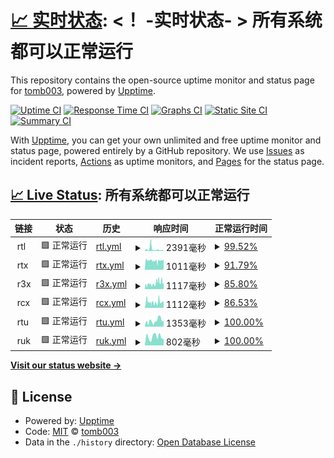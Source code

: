 # [📈 实时状态](https://tomb003.github.io/upptime): <！ -实时状态- > **所有系统都可以正常运行**

This repository contains the open-source uptime monitor and status page for [tomb003](https://tomb003.github.io/upptime), powered by [Upptime](https://github.com/upptime/upptime).

[![Uptime CI](https://github.com/tomb003/upptime/workflows/Uptime%20CI/badge.svg)](https://github.com/tomb003/upptime/actions?query=workflow%3A%22Uptime+CI%22)
[![Response Time CI](https://github.com/tomb003/upptime/workflows/Response%20Time%20CI/badge.svg)](https://github.com/tomb003/upptime/actions?query=workflow%3A%22Response+Time+CI%22)
[![Graphs CI](https://github.com/tomb003/upptime/workflows/Graphs%20CI/badge.svg)](https://github.com/tomb003/upptime/actions?query=workflow%3A%22Graphs+CI%22)
[![Static Site CI](https://github.com/tomb003/upptime/workflows/Static%20Site%20CI/badge.svg)](https://github.com/tomb003/upptime/actions?query=workflow%3A%22Static+Site+CI%22)
[![Summary CI](https://github.com/tomb003/upptime/workflows/Summary%20CI/badge.svg)](https://github.com/tomb003/upptime/actions?query=workflow%3A%22Summary+CI%22)

With [Upptime](https://upptime.js.org), you can get your own unlimited and free uptime monitor and status page, powered entirely by a GitHub repository. We use [Issues](https://github.com/tomb003/upptime/issues) as incident reports, [Actions](https://github.com/tomb003/upptime/actions) as uptime monitors, and [Pages](https://tomb003.github.io/upptime) for the status page.

## [📈 Live Status](https://demo.upptime.js.org): <!--live status--> **所有系统都可以正常运行**

<!--start: status pages-->
<!-- This summary is generated by Upptime (https://github.com/upptime/upptime) -->
<!-- Do not edit this manually, your changes will be overwritten -->
<!-- prettier-ignore -->
| 链接 | 状态 | 历史 | 响应时间 | 正常运行时间 |
| --- | ------ | ------- | ------------- | ------ |
| <img alt="" src="https://icons.duckduckgo.com/ip3/null.ico" height="13"> rtl | 🟩 正常运行 | [rtl.yml](https://github.com/tomb003/upptime/commits/HEAD/history/rtl.yml) | <details><summary><img alt="响应时间图像" src="./graphs/rtl/response-time-week.png" height="20"> 2391毫秒</summary><br><a href="https://tomb003.github.io/upptime/history/rtl"><img alt="响应时间 2662" src="https://img.shields.io/endpoint?url=https%3A%2F%2Fraw.githubusercontent.com%2Ftomb003%2Fupptime%2FHEAD%2Fapi%2Frtl%2Fresponse-time.json"></a><br><a href="https://tomb003.github.io/upptime/history/rtl"><img alt="24 小时响应时间 1046" src="https://img.shields.io/endpoint?url=https%3A%2F%2Fraw.githubusercontent.com%2Ftomb003%2Fupptime%2FHEAD%2Fapi%2Frtl%2Fresponse-time-day.json"></a><br><a href="https://tomb003.github.io/upptime/history/rtl"><img alt="7 天正常运行时间 2391" src="https://img.shields.io/endpoint?url=https%3A%2F%2Fraw.githubusercontent.com%2Ftomb003%2Fupptime%2FHEAD%2Fapi%2Frtl%2Fresponse-time-week.json"></a><br><a href="https://tomb003.github.io/upptime/history/rtl"><img alt="30天的正常运行时间 4116" src="https://img.shields.io/endpoint?url=https%3A%2F%2Fraw.githubusercontent.com%2Ftomb003%2Fupptime%2FHEAD%2Fapi%2Frtl%2Fresponse-time-month.json"></a><br><a href="https://tomb003.github.io/upptime/history/rtl"><img alt="1年的正常运行时间 2662" src="https://img.shields.io/endpoint?url=https%3A%2F%2Fraw.githubusercontent.com%2Ftomb003%2Fupptime%2FHEAD%2Fapi%2Frtl%2Fresponse-time-year.json"></a></details> | <details><summary><a href="https://tomb003.github.io/upptime/history/rtl">99.52%</a></summary><a href="https://tomb003.github.io/upptime/history/rtl"><img alt="正常运行时间 98.49%" src="https://img.shields.io/endpoint?url=https%3A%2F%2Fraw.githubusercontent.com%2Ftomb003%2Fupptime%2FHEAD%2Fapi%2Frtl%2Fuptime.json"></a><br><a href="https://tomb003.github.io/upptime/history/rtl"><img alt="24 小时正常运行时间 97.94%" src="https://img.shields.io/endpoint?url=https%3A%2F%2Fraw.githubusercontent.com%2Ftomb003%2Fupptime%2FHEAD%2Fapi%2Frtl%2Fuptime-day.json"></a><br><a href="https://tomb003.github.io/upptime/history/rtl"><img alt="7 天正常运行时间 99.52%" src="https://img.shields.io/endpoint?url=https%3A%2F%2Fraw.githubusercontent.com%2Ftomb003%2Fupptime%2FHEAD%2Fapi%2Frtl%2Fuptime-week.json"></a><br><a href="https://tomb003.github.io/upptime/history/rtl"><img alt="30天的正常运行时间 98.24%" src="https://img.shields.io/endpoint?url=https%3A%2F%2Fraw.githubusercontent.com%2Ftomb003%2Fupptime%2FHEAD%2Fapi%2Frtl%2Fuptime-month.json"></a><br><a href="https://tomb003.github.io/upptime/history/rtl"><img alt="1年的正常运行时间 98.49%" src="https://img.shields.io/endpoint?url=https%3A%2F%2Fraw.githubusercontent.com%2Ftomb003%2Fupptime%2FHEAD%2Fapi%2Frtl%2Fuptime-year.json"></a></details>
| <img alt="" src="https://icons.duckduckgo.com/ip3/null.ico" height="13"> rtx | 🟩 正常运行 | [rtx.yml](https://github.com/tomb003/upptime/commits/HEAD/history/rtx.yml) | <details><summary><img alt="响应时间图像" src="./graphs/rtx/response-time-week.png" height="20"> 1011毫秒</summary><br><a href="https://tomb003.github.io/upptime/history/rtx"><img alt="响应时间 1830" src="https://img.shields.io/endpoint?url=https%3A%2F%2Fraw.githubusercontent.com%2Ftomb003%2Fupptime%2FHEAD%2Fapi%2Frtx%2Fresponse-time.json"></a><br><a href="https://tomb003.github.io/upptime/history/rtx"><img alt="24 小时响应时间 1092" src="https://img.shields.io/endpoint?url=https%3A%2F%2Fraw.githubusercontent.com%2Ftomb003%2Fupptime%2FHEAD%2Fapi%2Frtx%2Fresponse-time-day.json"></a><br><a href="https://tomb003.github.io/upptime/history/rtx"><img alt="7 天正常运行时间 1011" src="https://img.shields.io/endpoint?url=https%3A%2F%2Fraw.githubusercontent.com%2Ftomb003%2Fupptime%2FHEAD%2Fapi%2Frtx%2Fresponse-time-week.json"></a><br><a href="https://tomb003.github.io/upptime/history/rtx"><img alt="30天的正常运行时间 2462" src="https://img.shields.io/endpoint?url=https%3A%2F%2Fraw.githubusercontent.com%2Ftomb003%2Fupptime%2FHEAD%2Fapi%2Frtx%2Fresponse-time-month.json"></a><br><a href="https://tomb003.github.io/upptime/history/rtx"><img alt="1年的正常运行时间 1830" src="https://img.shields.io/endpoint?url=https%3A%2F%2Fraw.githubusercontent.com%2Ftomb003%2Fupptime%2FHEAD%2Fapi%2Frtx%2Fresponse-time-year.json"></a></details> | <details><summary><a href="https://tomb003.github.io/upptime/history/rtx">91.79%</a></summary><a href="https://tomb003.github.io/upptime/history/rtx"><img alt="正常运行时间 93.33%" src="https://img.shields.io/endpoint?url=https%3A%2F%2Fraw.githubusercontent.com%2Ftomb003%2Fupptime%2FHEAD%2Fapi%2Frtx%2Fuptime.json"></a><br><a href="https://tomb003.github.io/upptime/history/rtx"><img alt="24 小时正常运行时间 97.94%" src="https://img.shields.io/endpoint?url=https%3A%2F%2Fraw.githubusercontent.com%2Ftomb003%2Fupptime%2FHEAD%2Fapi%2Frtx%2Fuptime-day.json"></a><br><a href="https://tomb003.github.io/upptime/history/rtx"><img alt="7 天正常运行时间 91.79%" src="https://img.shields.io/endpoint?url=https%3A%2F%2Fraw.githubusercontent.com%2Ftomb003%2Fupptime%2FHEAD%2Fapi%2Frtx%2Fuptime-week.json"></a><br><a href="https://tomb003.github.io/upptime/history/rtx"><img alt="30天的正常运行时间 94.85%" src="https://img.shields.io/endpoint?url=https%3A%2F%2Fraw.githubusercontent.com%2Ftomb003%2Fupptime%2FHEAD%2Fapi%2Frtx%2Fuptime-month.json"></a><br><a href="https://tomb003.github.io/upptime/history/rtx"><img alt="1年的正常运行时间 93.33%" src="https://img.shields.io/endpoint?url=https%3A%2F%2Fraw.githubusercontent.com%2Ftomb003%2Fupptime%2FHEAD%2Fapi%2Frtx%2Fuptime-year.json"></a></details>
| <img alt="" src="https://icons.duckduckgo.com/ip3/null.ico" height="13"> r3x | 🟩 正常运行 | [r3x.yml](https://github.com/tomb003/upptime/commits/HEAD/history/r3x.yml) | <details><summary><img alt="响应时间图像" src="./graphs/r3x/response-time-week.png" height="20"> 1117毫秒</summary><br><a href="https://tomb003.github.io/upptime/history/r3x"><img alt="响应时间 2106" src="https://img.shields.io/endpoint?url=https%3A%2F%2Fraw.githubusercontent.com%2Ftomb003%2Fupptime%2FHEAD%2Fapi%2Fr3x%2Fresponse-time.json"></a><br><a href="https://tomb003.github.io/upptime/history/r3x"><img alt="24 小时响应时间 1512" src="https://img.shields.io/endpoint?url=https%3A%2F%2Fraw.githubusercontent.com%2Ftomb003%2Fupptime%2FHEAD%2Fapi%2Fr3x%2Fresponse-time-day.json"></a><br><a href="https://tomb003.github.io/upptime/history/r3x"><img alt="7 天正常运行时间 1117" src="https://img.shields.io/endpoint?url=https%3A%2F%2Fraw.githubusercontent.com%2Ftomb003%2Fupptime%2FHEAD%2Fapi%2Fr3x%2Fresponse-time-week.json"></a><br><a href="https://tomb003.github.io/upptime/history/r3x"><img alt="30天的正常运行时间 2648" src="https://img.shields.io/endpoint?url=https%3A%2F%2Fraw.githubusercontent.com%2Ftomb003%2Fupptime%2FHEAD%2Fapi%2Fr3x%2Fresponse-time-month.json"></a><br><a href="https://tomb003.github.io/upptime/history/r3x"><img alt="1年的正常运行时间 2106" src="https://img.shields.io/endpoint?url=https%3A%2F%2Fraw.githubusercontent.com%2Ftomb003%2Fupptime%2FHEAD%2Fapi%2Fr3x%2Fresponse-time-year.json"></a></details> | <details><summary><a href="https://tomb003.github.io/upptime/history/r3x">85.80%</a></summary><a href="https://tomb003.github.io/upptime/history/r3x"><img alt="正常运行时间 90.82%" src="https://img.shields.io/endpoint?url=https%3A%2F%2Fraw.githubusercontent.com%2Ftomb003%2Fupptime%2FHEAD%2Fapi%2Fr3x%2Fuptime.json"></a><br><a href="https://tomb003.github.io/upptime/history/r3x"><img alt="24 小时正常运行时间 91.70%" src="https://img.shields.io/endpoint?url=https%3A%2F%2Fraw.githubusercontent.com%2Ftomb003%2Fupptime%2FHEAD%2Fapi%2Fr3x%2Fuptime-day.json"></a><br><a href="https://tomb003.github.io/upptime/history/r3x"><img alt="7 天正常运行时间 85.80%" src="https://img.shields.io/endpoint?url=https%3A%2F%2Fraw.githubusercontent.com%2Ftomb003%2Fupptime%2FHEAD%2Fapi%2Fr3x%2Fuptime-week.json"></a><br><a href="https://tomb003.github.io/upptime/history/r3x"><img alt="30天的正常运行时间 92.11%" src="https://img.shields.io/endpoint?url=https%3A%2F%2Fraw.githubusercontent.com%2Ftomb003%2Fupptime%2FHEAD%2Fapi%2Fr3x%2Fuptime-month.json"></a><br><a href="https://tomb003.github.io/upptime/history/r3x"><img alt="1年的正常运行时间 90.82%" src="https://img.shields.io/endpoint?url=https%3A%2F%2Fraw.githubusercontent.com%2Ftomb003%2Fupptime%2FHEAD%2Fapi%2Fr3x%2Fuptime-year.json"></a></details>
| <img alt="" src="https://icons.duckduckgo.com/ip3/null.ico" height="13"> rcx | 🟩 正常运行 | [rcx.yml](https://github.com/tomb003/upptime/commits/HEAD/history/rcx.yml) | <details><summary><img alt="响应时间图像" src="./graphs/rcx/response-time-week.png" height="20"> 1112毫秒</summary><br><a href="https://tomb003.github.io/upptime/history/rcx"><img alt="响应时间 2028" src="https://img.shields.io/endpoint?url=https%3A%2F%2Fraw.githubusercontent.com%2Ftomb003%2Fupptime%2FHEAD%2Fapi%2Frcx%2Fresponse-time.json"></a><br><a href="https://tomb003.github.io/upptime/history/rcx"><img alt="24 小时响应时间 1173" src="https://img.shields.io/endpoint?url=https%3A%2F%2Fraw.githubusercontent.com%2Ftomb003%2Fupptime%2FHEAD%2Fapi%2Frcx%2Fresponse-time-day.json"></a><br><a href="https://tomb003.github.io/upptime/history/rcx"><img alt="7 天正常运行时间 1112" src="https://img.shields.io/endpoint?url=https%3A%2F%2Fraw.githubusercontent.com%2Ftomb003%2Fupptime%2FHEAD%2Fapi%2Frcx%2Fresponse-time-week.json"></a><br><a href="https://tomb003.github.io/upptime/history/rcx"><img alt="30天的正常运行时间 2349" src="https://img.shields.io/endpoint?url=https%3A%2F%2Fraw.githubusercontent.com%2Ftomb003%2Fupptime%2FHEAD%2Fapi%2Frcx%2Fresponse-time-month.json"></a><br><a href="https://tomb003.github.io/upptime/history/rcx"><img alt="1年的正常运行时间 2028" src="https://img.shields.io/endpoint?url=https%3A%2F%2Fraw.githubusercontent.com%2Ftomb003%2Fupptime%2FHEAD%2Fapi%2Frcx%2Fresponse-time-year.json"></a></details> | <details><summary><a href="https://tomb003.github.io/upptime/history/rcx">86.53%</a></summary><a href="https://tomb003.github.io/upptime/history/rcx"><img alt="正常运行时间 90.88%" src="https://img.shields.io/endpoint?url=https%3A%2F%2Fraw.githubusercontent.com%2Ftomb003%2Fupptime%2FHEAD%2Fapi%2Frcx%2Fuptime.json"></a><br><a href="https://tomb003.github.io/upptime/history/rcx"><img alt="24 小时正常运行时间 100.00%" src="https://img.shields.io/endpoint?url=https%3A%2F%2Fraw.githubusercontent.com%2Ftomb003%2Fupptime%2FHEAD%2Fapi%2Frcx%2Fuptime-day.json"></a><br><a href="https://tomb003.github.io/upptime/history/rcx"><img alt="7 天正常运行时间 86.53%" src="https://img.shields.io/endpoint?url=https%3A%2F%2Fraw.githubusercontent.com%2Ftomb003%2Fupptime%2FHEAD%2Fapi%2Frcx%2Fuptime-week.json"></a><br><a href="https://tomb003.github.io/upptime/history/rcx"><img alt="30天的正常运行时间 82.50%" src="https://img.shields.io/endpoint?url=https%3A%2F%2Fraw.githubusercontent.com%2Ftomb003%2Fupptime%2FHEAD%2Fapi%2Frcx%2Fuptime-month.json"></a><br><a href="https://tomb003.github.io/upptime/history/rcx"><img alt="1年的正常运行时间 90.88%" src="https://img.shields.io/endpoint?url=https%3A%2F%2Fraw.githubusercontent.com%2Ftomb003%2Fupptime%2FHEAD%2Fapi%2Frcx%2Fuptime-year.json"></a></details>
| <img alt="" src="https://icons.duckduckgo.com/ip3/null.ico" height="13"> rtu | 🟩 正常运行 | [rtu.yml](https://github.com/tomb003/upptime/commits/HEAD/history/rtu.yml) | <details><summary><img alt="响应时间图像" src="./graphs/rtu/response-time-week.png" height="20"> 1353毫秒</summary><br><a href="https://tomb003.github.io/upptime/history/rtu"><img alt="响应时间 2650" src="https://img.shields.io/endpoint?url=https%3A%2F%2Fraw.githubusercontent.com%2Ftomb003%2Fupptime%2FHEAD%2Fapi%2Frtu%2Fresponse-time.json"></a><br><a href="https://tomb003.github.io/upptime/history/rtu"><img alt="24 小时响应时间 1319" src="https://img.shields.io/endpoint?url=https%3A%2F%2Fraw.githubusercontent.com%2Ftomb003%2Fupptime%2FHEAD%2Fapi%2Frtu%2Fresponse-time-day.json"></a><br><a href="https://tomb003.github.io/upptime/history/rtu"><img alt="7 天正常运行时间 1353" src="https://img.shields.io/endpoint?url=https%3A%2F%2Fraw.githubusercontent.com%2Ftomb003%2Fupptime%2FHEAD%2Fapi%2Frtu%2Fresponse-time-week.json"></a><br><a href="https://tomb003.github.io/upptime/history/rtu"><img alt="30天的正常运行时间 3380" src="https://img.shields.io/endpoint?url=https%3A%2F%2Fraw.githubusercontent.com%2Ftomb003%2Fupptime%2FHEAD%2Fapi%2Frtu%2Fresponse-time-month.json"></a><br><a href="https://tomb003.github.io/upptime/history/rtu"><img alt="1年的正常运行时间 2650" src="https://img.shields.io/endpoint?url=https%3A%2F%2Fraw.githubusercontent.com%2Ftomb003%2Fupptime%2FHEAD%2Fapi%2Frtu%2Fresponse-time-year.json"></a></details> | <details><summary><a href="https://tomb003.github.io/upptime/history/rtu">100.00%</a></summary><a href="https://tomb003.github.io/upptime/history/rtu"><img alt="正常运行时间 98.53%" src="https://img.shields.io/endpoint?url=https%3A%2F%2Fraw.githubusercontent.com%2Ftomb003%2Fupptime%2FHEAD%2Fapi%2Frtu%2Fuptime.json"></a><br><a href="https://tomb003.github.io/upptime/history/rtu"><img alt="24 小时正常运行时间 100.00%" src="https://img.shields.io/endpoint?url=https%3A%2F%2Fraw.githubusercontent.com%2Ftomb003%2Fupptime%2FHEAD%2Fapi%2Frtu%2Fuptime-day.json"></a><br><a href="https://tomb003.github.io/upptime/history/rtu"><img alt="7 天正常运行时间 100.00%" src="https://img.shields.io/endpoint?url=https%3A%2F%2Fraw.githubusercontent.com%2Ftomb003%2Fupptime%2FHEAD%2Fapi%2Frtu%2Fuptime-week.json"></a><br><a href="https://tomb003.github.io/upptime/history/rtu"><img alt="30天的正常运行时间 97.15%" src="https://img.shields.io/endpoint?url=https%3A%2F%2Fraw.githubusercontent.com%2Ftomb003%2Fupptime%2FHEAD%2Fapi%2Frtu%2Fuptime-month.json"></a><br><a href="https://tomb003.github.io/upptime/history/rtu"><img alt="1年的正常运行时间 98.53%" src="https://img.shields.io/endpoint?url=https%3A%2F%2Fraw.githubusercontent.com%2Ftomb003%2Fupptime%2FHEAD%2Fapi%2Frtu%2Fuptime-year.json"></a></details>
| <img alt="" src="https://icons.duckduckgo.com/ip3/null.ico" height="13"> ruk | 🟩 正常运行 | [ruk.yml](https://github.com/tomb003/upptime/commits/HEAD/history/ruk.yml) | <details><summary><img alt="响应时间图像" src="./graphs/ruk/response-time-week.png" height="20"> 802毫秒</summary><br><a href="https://tomb003.github.io/upptime/history/ruk"><img alt="响应时间 865" src="https://img.shields.io/endpoint?url=https%3A%2F%2Fraw.githubusercontent.com%2Ftomb003%2Fupptime%2FHEAD%2Fapi%2Fruk%2Fresponse-time.json"></a><br><a href="https://tomb003.github.io/upptime/history/ruk"><img alt="24 小时响应时间 624" src="https://img.shields.io/endpoint?url=https%3A%2F%2Fraw.githubusercontent.com%2Ftomb003%2Fupptime%2FHEAD%2Fapi%2Fruk%2Fresponse-time-day.json"></a><br><a href="https://tomb003.github.io/upptime/history/ruk"><img alt="7 天正常运行时间 802" src="https://img.shields.io/endpoint?url=https%3A%2F%2Fraw.githubusercontent.com%2Ftomb003%2Fupptime%2FHEAD%2Fapi%2Fruk%2Fresponse-time-week.json"></a><br><a href="https://tomb003.github.io/upptime/history/ruk"><img alt="30天的正常运行时间 834" src="https://img.shields.io/endpoint?url=https%3A%2F%2Fraw.githubusercontent.com%2Ftomb003%2Fupptime%2FHEAD%2Fapi%2Fruk%2Fresponse-time-month.json"></a><br><a href="https://tomb003.github.io/upptime/history/ruk"><img alt="1年的正常运行时间 865" src="https://img.shields.io/endpoint?url=https%3A%2F%2Fraw.githubusercontent.com%2Ftomb003%2Fupptime%2FHEAD%2Fapi%2Fruk%2Fresponse-time-year.json"></a></details> | <details><summary><a href="https://tomb003.github.io/upptime/history/ruk">100.00%</a></summary><a href="https://tomb003.github.io/upptime/history/ruk"><img alt="正常运行时间 99.81%" src="https://img.shields.io/endpoint?url=https%3A%2F%2Fraw.githubusercontent.com%2Ftomb003%2Fupptime%2FHEAD%2Fapi%2Fruk%2Fuptime.json"></a><br><a href="https://tomb003.github.io/upptime/history/ruk"><img alt="24 小时正常运行时间 100.00%" src="https://img.shields.io/endpoint?url=https%3A%2F%2Fraw.githubusercontent.com%2Ftomb003%2Fupptime%2FHEAD%2Fapi%2Fruk%2Fuptime-day.json"></a><br><a href="https://tomb003.github.io/upptime/history/ruk"><img alt="7 天正常运行时间 100.00%" src="https://img.shields.io/endpoint?url=https%3A%2F%2Fraw.githubusercontent.com%2Ftomb003%2Fupptime%2FHEAD%2Fapi%2Fruk%2Fuptime-week.json"></a><br><a href="https://tomb003.github.io/upptime/history/ruk"><img alt="30天的正常运行时间 100.00%" src="https://img.shields.io/endpoint?url=https%3A%2F%2Fraw.githubusercontent.com%2Ftomb003%2Fupptime%2FHEAD%2Fapi%2Fruk%2Fuptime-month.json"></a><br><a href="https://tomb003.github.io/upptime/history/ruk"><img alt="1年的正常运行时间 99.81%" src="https://img.shields.io/endpoint?url=https%3A%2F%2Fraw.githubusercontent.com%2Ftomb003%2Fupptime%2FHEAD%2Fapi%2Fruk%2Fuptime-year.json"></a></details>

<!--end: status pages-->

[**Visit our status website →**](https://tomb003.github.io/upptime)

## 📄 License

- Powered by: [Upptime](https://github.com/upptime/upptime)
- Code: [MIT](./LICENSE) © [tomb003](https://tomb003.github.io/upptime)
- Data in the `./history` directory: [Open Database License](https://opendatacommons.org/licenses/odbl/1-0/)
